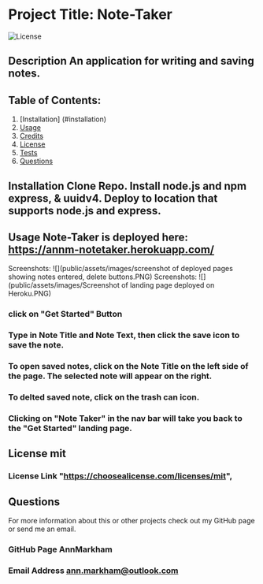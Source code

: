 # Project Title: Note-Taker

![License](https://img.shields.io/badge/License-mit-blue.svg)

## Description An application for writing and saving notes.

## Table of Contents:

1. [Installation] (#installation)
1. [Usage](#usage)
1. [Credits](#credits)
1. [License](#license)
1. [Tests](#tests)
1. [Questions](#questions)

## Installation Clone Repo. Install node.js and npm express, & uuidv4. Deploy to location that supports node.js and express.

## Usage Note-Taker is deployed here: https://annm-notetaker.herokuapp.com/

Screenshots: ![](public/assets/images/screenshot of deployed pages showing notes entered, delete buttons.PNG)
Screenshots: ![](public/assets/images/Screenshot of landing page deployed on Heroku.PNG)

### click on "Get Started" Button

### Type in Note Title and Note Text, then click the save icon to save the note.

### To open saved notes, click on the Note Title on the left side of the page. The selected note will appear on the right.

### To delted saved note, click on the trash can icon.

### Clicking on "Note Taker" in the nav bar will take you back to the "Get Started" landing page.

## License mit

### License Link "https://choosealicense.com/licenses/mit",

## Questions

For more information about this or other projects check out my GitHub page or send me an email.

### GitHub Page AnnMarkham

### Email Address ann.markham@outlook.com
